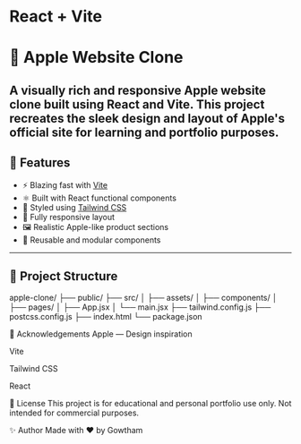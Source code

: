 # React + Vite
# 🍎 Apple Website Clone

A visually rich and responsive Apple website clone built using **React** and **Vite**. This project recreates the sleek design and layout of Apple's official site for learning and portfolio purposes.
---

## 🚀 Features

- ⚡️ Blazing fast with [Vite](https://vitejs.dev/)
- ⚛️ Built with React functional components
- 🎨 Styled using [Tailwind CSS](https://tailwindcss.com/)
- 📱 Fully responsive layout
- 🖼️ Realistic Apple-like product sections
- 🔗 Reusable and modular components

---

## 📁 Project Structure

apple-clone/
├── public/
├── src/
│ ├── assets/
│ ├── components/
│ ├── pages/
│ ├── App.jsx
│ └── main.jsx
├── tailwind.config.js
├── postcss.config.js
├── index.html
└── package.json


🙏 Acknowledgements
Apple — Design inspiration

Vite

Tailwind CSS

React

📄 License
This project is for educational and personal portfolio use only. Not intended for commercial purposes.

✨ Author
Made with ❤️ by Gowtham
